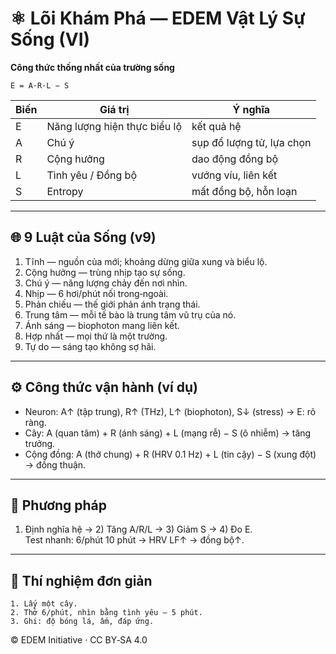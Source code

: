 # ⚛️ Lõi Khám Phá — EDEM Vật Lý Sự Sống (VI)

**Công thức thống nhất của trường sống**

```
E = A·R·L − S
```

| Biến | Giá trị | Ý nghĩa |
|---|---|---|
| E | Năng lượng hiện thực biểu lộ | kết quả hệ |
| A | Chú ý | sụp đổ lượng tử, lựa chọn |
| R | Cộng hưởng | dao động đồng bộ |
| L | Tình yêu / Đồng bộ | vướng víu, liên kết |
| S | Entropy | mất đồng bộ, hỗn loạn |

---

## 🌐 9 Luật của Sống (v9)
1) Tĩnh — nguồn của mới; khoảng dừng giữa xung và biểu lộ.  
2) Cộng hưởng — trùng nhịp tạo sự sống.  
3) Chú ý — năng lượng chảy đến nơi nhìn.  
4) Nhịp — 6 hơi/phút nối trong‑ngoài.  
5) Phản chiếu — thế giới phản ánh trạng thái.  
6) Trung tâm — mỗi tế bào là trung tâm vũ trụ của nó.  
7) Ánh sáng — biophoton mang liên kết.  
8) Hợp nhất — mọi thứ là một trường.  
9) Tự do — sáng tạo không sợ hãi.

---

## ⚙️ Công thức vận hành (ví dụ)
- Neuron: A↑ (tập trung), R↑ (THz), L↑ (biophoton), S↓ (stress) → E: rõ ràng.  
- Cây: A (quan tâm) + R (ánh sáng) + L (mạng rễ) − S (ô nhiễm) → tăng trưởng.  
- Cộng đồng: A (thở chung) + R (HRV 0.1 Hz) + L (tin cậy) − S (xung đột) → đồng thuận.

---

## 🔬 Phương pháp
1) Định nghĩa hệ → 2) Tăng A/R/L → 3) Giảm S → 4) Đo E.  
Test nhanh: 6/phút 10 phút → HRV LF↑ → đồng bộ↑.

---

## 🧪 Thí nghiệm đơn giản
```
1. Lấy một cây.
2. Thở 6/phút, nhìn bằng tình yêu — 5 phút.
3. Ghi: độ bóng lá, ấm, đáp ứng.
```

© EDEM Initiative · CC BY‑SA 4.0
